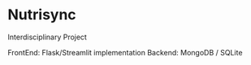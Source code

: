 # Nutrisync
Interdisciplinary Project

FrontEnd: Flask/Streamlit implementation
Backend: MongoDB / SQLite
